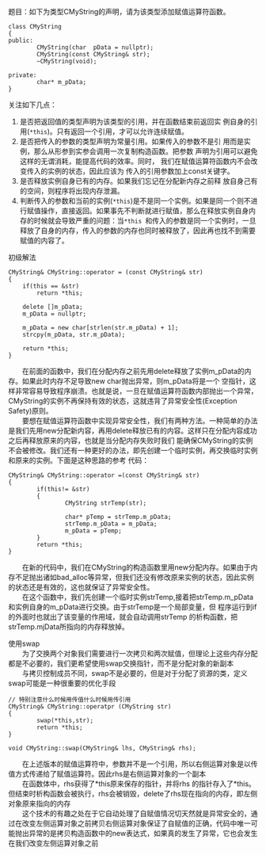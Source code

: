 题目：如下为类型CMyString的声明，请为该类型添加赋值运算符函数。
```
class CMyString
{
public:
		CMyString(char  pData = nullptr);
		CMyString(const CMyString& str);
		~CMyString(void);

private:
		char* m_pData;
}
```
关注如下几点：
 1. 是否把返回值的类型声明为该类型的引用，并在函数结束前返回实 例自身的引用(`*this`)。只有返回一个引用，才可以允许连续赋值。 
 2. 是否把传入的参数的类型声明为常量引用。如果传入的参数不是引 用而是实例，那么从形参到实参会调用一次复制构造函数。把参数 声明为引用可以避免这样的无谓消耗，能提高代码的效率。同时， 我们在赋值运算符函数内不会改变传入的实例的状态，因此应该为 传入的引用参数加上const关键字。
 3. 是否释放实例自身已有的内存。如果我们忘记在分配新内存之前释 放自身己有的空间，则程序将出现内存泄漏。
 4. 判断传入的参数和当前的实例(`*this`)是不是同一个实例。如果是同一个则不进行赋值操作，直接返回。如果事先不判断就进行赋值，那么在释放实例自身内存的时候就会导致严重的问题：当`*this `和传入的参数是同一个实例时，一旦释放了自身的内存，传入的参数的内存也同时被释放了，因此再也找不到需要赋值的内容了。

初级解法
```
CMyString& CMyString::operator = (const CMyString& str)
{
    if(this == &str)
        return *this;

    delete []m_pData;
    m_pData = nullptr;

    m_pData = new char[strlen(str.m_pData) + 1];
    strcpy(m_pData, str.m_pData);

    return *this;
}
```
&emsp;&emsp;在前面的函数中，我们在分配内存之前先用delete释放了实例m_pData的内存。如果此时内存不足导致new char抛出异常，则m_pData将是一个 空指针，这样非常容易导致程序崩溃。也就是说，一旦在赋值运算符函数内部抛出一个异常，CMyString的实例不再保持有效的状态，这就违背了异常安全性(Exception Safety)原则。  
&emsp;&emsp;要想在赋值运算符函数中实现异常安全性，我们有两种方法。一种简单的办法是我们先用new分配新内容，再用delete释放已有的内容。这样只在分配内容成功之后再释放原来的内容，也就是当分配内存失败时我们 能确保CMyString的实例不会被修改。我们还有一种更好的办法，即先创建一个临时实例，再交换临时实例和原来的实例。下面是这种思路的参考 代码：  
```
CMyString& CMyString::operator =(const CMyString& str)
{
		if(this!= &str)
		{
				CMyString strTemp(str);
				
				char* pTemp = strTemp.m_pData;
				strTemp.m_pData = m_pData;
				m_pData = pTemp;
		}
		return *this;
}
```
&emsp;&emsp;在新的代码中，我们在CMyString的构造函数里用new分配内存。如果由于内存不足抛出诸如bad_alloc等异常，但我们还没有修改原来实例的状态，因此实例的状态还是有效的，这也就保证了异常安全性。  
&emsp;&emsp;在这个函数中，我们先创建一个临时实例strTemp,接着把strTemp.m_pData和实例自身的m_pData进行交换。由于strTemp是一个局部变量，但 程序运行到if的外面时也就出了该变量的作用域，就会自动调用strTemp 的析构函数，把strTemp.mjData所指向的内存释放掉。  
 
使用swap  
&emsp;&emsp;为了交换两个对象我们需要进行一次拷贝和两次赋值，但理论上这些内存分配都是不必要的，我们更希望使用swap交换指针，而不是分配对象的新副本  
&emsp;&emsp;与拷贝控制成员不同，swap不是必要的，但是对于分配了资源的类，定义swap可能是一种很重要的优化手段  
```
// 特别注意什么时候用传值什么时候用传引用
CMyString& CMyString::operatpr (CMyString str)
{
		swap(*this,str);
		return *this;
}

void CMyString::swap(CMyString& lhs, CMyString& rhs);
``` 
&emsp;&emsp;在上述版本的赋值运算符中，参数并不是一个引用，所以右侧运算对象是以传值方式传递给了赋值运算符。因此rhs是右侧运算对象的一个副本  
&emsp;&emsp;在函数体中，rhs获得了\*this原来保存的指针，并将rhs 的指针存入了\*this。但结束时析构函数会被执行，rhs会被销毁，delete了rhs现在指向的内存，即左侧对象原来指向的内存  
&emsp;&emsp;这个技术的有趣之处在于它自动处理了自赋值情况切天然就是异常安全的，通过在改变左侧运算对象之前拷贝右侧运算对象保证了自赋值的正确，代码中唯一可能抛出异常的是拷贝构造函数中的new表达式，如果真的发生了异常，它也会发生在我们改变左侧运算对象之前  

